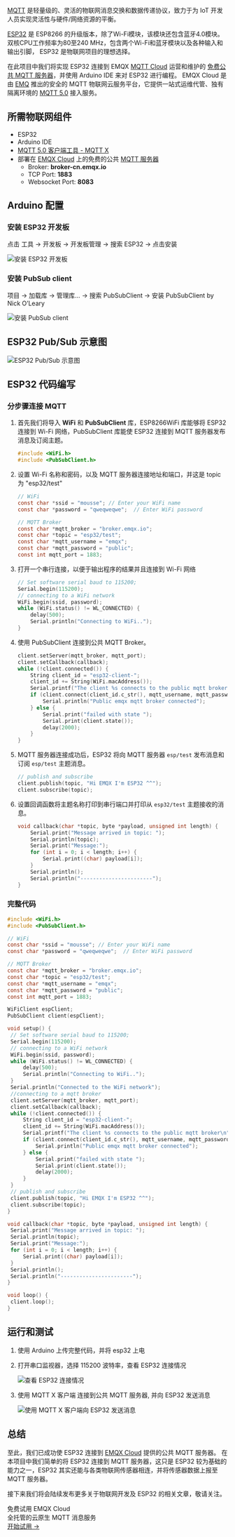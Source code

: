 [MQTT](https://www.emqx.com/zh/mqtt) 是轻量级的、灵活的物联网消息交换和数据传递协议，致力于为 IoT 开发人员实现灵活性与硬件/网络资源的平衡。

[ESP32](https://www.espressif.com/zh-hans/products/socs/esp32)  是 ESP8266 的升级版本，除了Wi-Fi模块，该模块还包含蓝牙4.0模块。双核CPU工作频率为80至240 MHz，包含两个Wi-Fi和蓝牙模块以及各种输入和输出引脚， ESP32 是物联网项目的理想选择。

在此项目中我们将实现 ESP32 连接到 EMQX [MQTT Cloud](https://www.emqx.com/zh/cloud) 运营和维护的 [免费公共 MQTT 服务器](https://www.emqx.com/zh/mqtt/public-mqtt5-broker)，并使用 Arduino IDE 来对 ESP32 进行编程。 EMQX Cloud 是由 [EMQ](https://www.emqx.com/zh) 推出的安全的 MQTT 物联网云服务平台，它提供一站式运维代管、独有隔离环境的 [MQTT 5.0](https://www.emqx.com/zh/mqtt/mqtt5) 接入服务。


## 所需物联网组件

* ESP32
* Arduino IDE
* [MQTT 5.0 客户端工具 - MQTT X](https://mqttx.app/zh)
* 部署在 [EMQX Cloud](https://www.emqx.com/zh/cloud) 上的免费的公共 [MQTT 服务器](https://www.emqx.io/zh)
  - Broker: **broker-cn.emqx.io**
  - TCP Port: **1883**
  - Websocket Port: **8083**


## Arduino 配置

### 安装 ESP32 开发板

点击 工具 -> 开发板 -> 开发板管理 -> 搜索 ESP32 -> 点击安装

![安装 ESP32 开发板](https://assets.emqx.com/images/082b895a83d44063af2da5161e1916d2.png)

### 安装 PubSub client

项目 -> 加载库 -> 管理库... -> 搜索 PubSubClient -> 安装 PubSubClient by Nick O’Leary

![安装 PubSub client](https://assets.emqx.com/images/99a1b042e8e54fb487752cf1f0dff75e.png)



## ESP32 Pub/Sub 示意图

![ESP32 Pub/Sub 示意图](https://assets.emqx.com/images/d6265585d6257fc02c722fe45888bdac.png)

## ESP32 代码编写

### 分步骤连接 MQTT

1. 首先我们将导入 **WiFi** 和 **PubSubClient** 库，ESP8266WiFi  库能够将 ESP32 连接到 Wi-Fi 网络，PubSubClient  库能使 ESP32  连接到 MQTT 服务器发布消息及订阅主题。

   ```c
   #include <WiFi.h>
   #include <PubSubClient.h>
   ```

2. 设置 Wi-Fi 名称和密码，以及 MQTT 服务器连接地址和端口，并这是 topic 为 "esp32/test"

   ```c
   // WiFi
   const char *ssid = "mousse"; // Enter your WiFi name
   const char *password = "qweqweqwe";  // Enter WiFi password
   
   // MQTT Broker
   const char *mqtt_broker = "broker.emqx.io";
   const char *topic = "esp32/test";
   const char *mqtt_username = "emqx";
   const char *mqtt_password = "public";
   const int mqtt_port = 1883;
   ```

3. 打开一个串行连接，以便于输出程序的结果并且连接到 Wi-Fi 网络

   ```c
   // Set software serial baud to 115200;
   Serial.begin(115200);
   // connecting to a WiFi network
   WiFi.begin(ssid, password);
   while (WiFi.status() != WL_CONNECTED) {
       delay(500);
       Serial.println("Connecting to WiFi..");
   }
   ```

4. 使用 PubSubClient 连接到公共 MQTT Broker。

   ```c
   client.setServer(mqtt_broker, mqtt_port);
   client.setCallback(callback);
   while (!client.connected()) {
       String client_id = "esp32-client-";
       client_id += String(WiFi.macAddress());
       Serial.printf("The client %s connects to the public mqtt broker\n", client_id.c_str());
       if (client.connect(client_id.c_str(), mqtt_username, mqtt_password)) {
           Serial.println("Public emqx mqtt broker connected");
       } else {
           Serial.print("failed with state ");
           Serial.print(client.state());
           delay(2000);
       }
   }
   ```

5. MQTT 服务器连接成功后，ESP32 将向 MQTT 服务器 `esp/test` 发布消息和订阅 `esp/test` 主题消息。

   ```c
   // publish and subscribe
   client.publish(topic, "Hi EMQX I'm ESP32 ^^");
   client.subscribe(topic);
   ```

6. 设置回调函数将主题名称打印到串行端口并打印从 `esp32/test` 主题接收的消息。

   ```c
   void callback(char *topic, byte *payload, unsigned int length) {
       Serial.print("Message arrived in topic: ");
       Serial.println(topic);
       Serial.print("Message:");
       for (int i = 0; i < length; i++) {
           Serial.print((char) payload[i]);
       }
       Serial.println();
       Serial.println("-----------------------");
   }
   ```

### 完整代码

```c
#include <WiFi.h>
#include <PubSubClient.h>

// WiFi
const char *ssid = "mousse"; // Enter your WiFi name
const char *password = "qweqweqwe";  // Enter WiFi password

// MQTT Broker
const char *mqtt_broker = "broker.emqx.io";
const char *topic = "esp32/test";
const char *mqtt_username = "emqx";
const char *mqtt_password = "public";
const int mqtt_port = 1883;

WiFiClient espClient;
PubSubClient client(espClient);

void setup() {
 // Set software serial baud to 115200;
 Serial.begin(115200);
 // connecting to a WiFi network
 WiFi.begin(ssid, password);
 while (WiFi.status() != WL_CONNECTED) {
     delay(500);
     Serial.println("Connecting to WiFi..");
 }
 Serial.println("Connected to the WiFi network");
 //connecting to a mqtt broker
 client.setServer(mqtt_broker, mqtt_port);
 client.setCallback(callback);
 while (!client.connected()) {
     String client_id = "esp32-client-";
     client_id += String(WiFi.macAddress());
     Serial.printf("The client %s connects to the public mqtt broker\n", client_id.c_str());
     if (client.connect(client_id.c_str(), mqtt_username, mqtt_password)) {
         Serial.println("Public emqx mqtt broker connected");
     } else {
         Serial.print("failed with state ");
         Serial.print(client.state());
         delay(2000);
     }
 }
 // publish and subscribe
 client.publish(topic, "Hi EMQX I'm ESP32 ^^");
 client.subscribe(topic);
}

void callback(char *topic, byte *payload, unsigned int length) {
 Serial.print("Message arrived in topic: ");
 Serial.println(topic);
 Serial.print("Message:");
 for (int i = 0; i < length; i++) {
     Serial.print((char) payload[i]);
 }
 Serial.println();
 Serial.println("-----------------------");
}

void loop() {
 client.loop();
}
```


## 运行和测试

1. 使用 Arduino 上传完整代码，并将 esp32 上电

2. 打开串口监视器，选择 115200 波特率，查看 ESP32 连接情况

	![查看 ESP32 连接情况](https://assets.emqx.com/images/f8cb5792593d29b5b29b0feacd03a26c.png)

3. 使用 MQTT X 客户端 连接到公共 MQTT 服务器, 并向 ESP32 发送消息

	![使用 MQTT X 客户端向 ESP32 发送消息](https://assets.emqx.com/images/2dc50309dbba7bdc8a65ec9b4b082b8c.png)


## 总结

至此，我们已成功使 ESP32 连接到 [EMQX Cloud](https://www.emqx.com/zh/cloud) 提供的公共 MQTT 服务器。 在本项目中我们简单的将 ESP32 连接到 MQTT 服务器，这只是 ESP32 较为基础的能力之一，ESP32 其实还能与各类物联网传感器相连，并将传感器数据上报至 MQTT 服务器。

接下来我们将会陆续发布更多关于物联网开发及 ESP32 的相关文章，敬请关注。


<section class="promotion">
    <div>
        免费试用 EMQX Cloud
        <div class="is-size-14 is-text-normal has-text-weight-normal">全托管的云原生 MQTT 消息服务</div>
    </div>
    <a href="https://www.emqx.com/zh/signup?continue=https://cloud.emqx.com/console/deployments/0?oper=new" class="button is-gradient px-5">开始试用 →</a >
</section>
